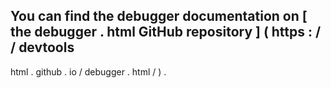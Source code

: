 You
can
find
the
debugger
documentation
on
[
the
debugger
.
html
GitHub
repository
]
(
https
:
/
/
devtools
-
html
.
github
.
io
/
debugger
.
html
/
)
.
